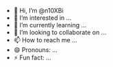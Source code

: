 - 👋 Hi, I’m @n10XBi
- 👀 I’m interested in ...
- 🌱 I’m currently learning ...
- 💞️ I’m looking to collaborate on ...
- 📫 How to reach me ...
- 😄 Pronouns: ...
- ⚡ Fun fact: ...

<!---
n10XBi/n10XBi is a ✨ special ✨ repository because its `README.md` (this file) appears on your GitHub profile.
You can click the Preview link to take a look at your changes.
--->
